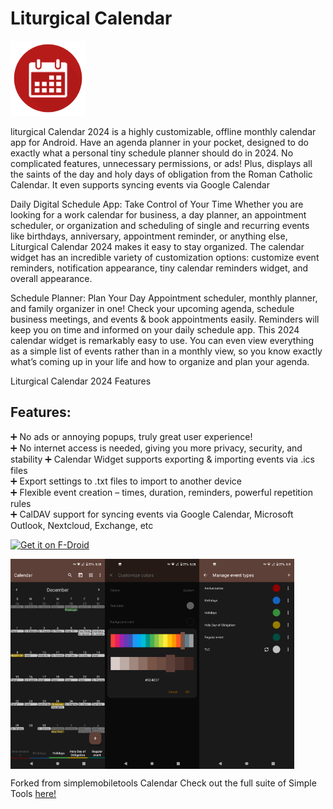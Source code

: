 # Liturgical Calendar
<img alt="Logo" src="graphics/icon.png" width="120" />

liturgical Calendar 2024 is a highly customizable, offline monthly calendar app for Android. Have an agenda planner in your pocket, designed to do exactly what a personal tiny schedule planner should do in 2024. No complicated features, unnecessary permissions, or ads! Plus, displays all the saints of the day and holy days of obligation from the Roman Catholic Calendar. It even supports syncing events via Google Calendar

Daily Digital Schedule App: Take Control of Your Time
Whether you are looking for a work calendar for business, a day planner, an appointment scheduler, or organization and scheduling of single and recurring events like birthdays, anniversary, appointment reminder, or anything else, Liturgical Calendar 2024 makes it easy to stay organized. The calendar widget has an incredible variety of customization options: customize event reminders, notification appearance, tiny calendar reminders widget, and overall appearance.

Schedule Planner: Plan Your Day
Appointment scheduler, monthly planner, and family organizer in one! Check your upcoming agenda, schedule business meetings, and events & book appointments easily. Reminders will keep you on time and informed on your daily schedule app. This 2024 calendar widget is remarkably easy to use. You can even view everything as a simple list of events rather than in a monthly view, so you know exactly what’s coming up in your life and how to organize and plan your agenda. 

Liturgical Calendar 2024 Features

## Features:
➕ No ads or annoying popups, truly great user experience!  
➕ No internet access is needed, giving you more privacy, security, and stability 
➕ Calendar Widget supports exporting & importing events via .ics files  
➕ Export settings to .txt files to import to another device  
➕ Flexible event creation – times, duration, reminders, powerful repetition rules  
➕ CalDAV support for syncing events via Google Calendar, Microsoft Outlook, Nextcloud, Exchange, etc


<a href='https://github.com/gold-cal/fdroid'><img src='graphics/button-f-droid.png' alt='Get it on F-Droid' height='45' /></a>

<div style="display:flex;">
<img alt="App image" src="fastlane/metadata/android/en-US/images/phoneScreenShots/1_en-US.png" width="30%">
<img alt="App image" src="fastlane/metadata/android/en-US/images/phoneScreenshots/2_en-US.png" width="30%">
<img alt="App image" src="fastlane/metadata/android/en-US/images/phoneScreenshots/4_en-US.png" width="30%">
</div>

Forked from simplemobiletools Calendar
Check out the full suite of Simple Tools <a href='https://www.simplemobiletools.com'>here!</a>
